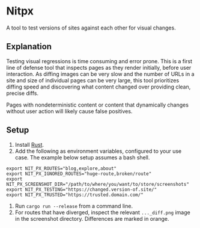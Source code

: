 # Nitpx

A tool to test versions of sites against each other for visual changes.

## Explanation

Testing visual regressions is time consuming and error prone. This is a first line of defense tool that inspects pages as they render initially, before user interaction. As diffing images can be very slow and the number of URLs in a site and size of individual pages can be very large, this tool prioritizes diffing speed and discovering what content changed over providing clean, precise diffs.

Pages with nondeterministic content or content that dynamically changes without user action will likely cause false positives.


## Setup
1. Install [Rust][install_rust].
1. Add the following as environment variables, configured to your use case. The example below setup assumes a bash shell.

```
export NIT_PX_ROUTES="blog,explore,about"
export NIT_PX_IGNORED_ROUTES="huge-route,broken/route"
export NIT_PX_SCREENSHOT_DIR="/path/to/where/you/want/to/store/screenshots"
export NIT_PX_TESTING="https://changed.version-of.site/"
export NIT_PX_TRUSTED="https://trusted.domain.com/"
```

1. Run `cargo run --release` from a command line.
1. For routes that have diverged, inspect the relevant `..._diff.png` image in the screenshot directory. Differences are marked in orange.

[install_rust]: https://www.rust-lang.org/tools/install

